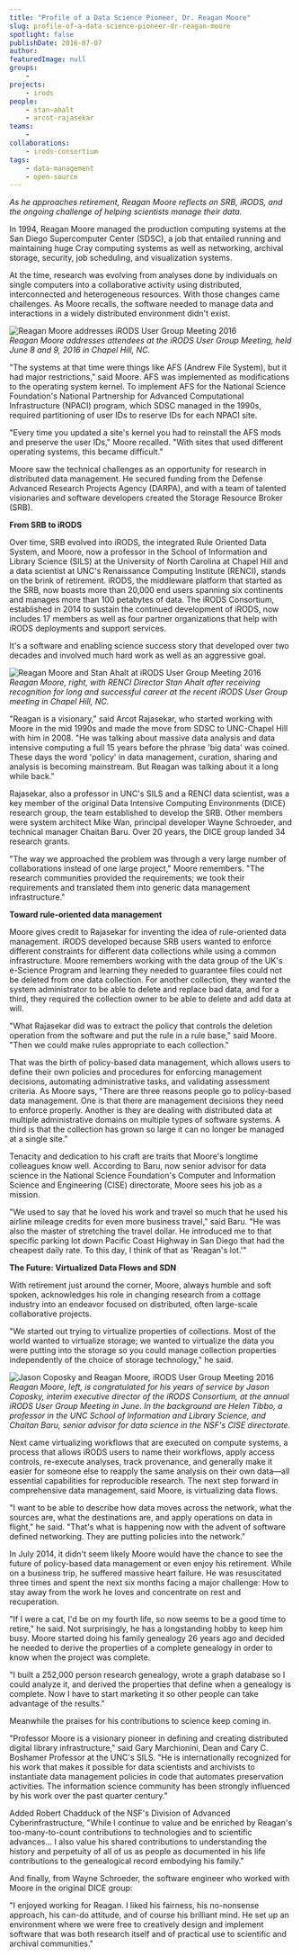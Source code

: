 ```yaml
---
title: "Profile of a Data Science Pioneer, Dr. Reagan Moore"
slug: profile-of-a-data-science-pioneer-dr-reagan-moore
spotlight: false
publishDate: 2016-07-07
author: 
featuredImage: null
groups:
    - 
projects:
    - irods
people:
    - stan-ahalt
    - arcot-rajasekar
teams: 
    - 
collaborations:
    - irods-consortium
tags:
    - data-management
    - open-source
---
```

_As he approaches retirement, Reagan Moore reflects on SRB, iRODS, and the ongoing challenge of helping scientists manage their data._

In 1994, Reagan Moore managed the production computing systems at the San Diego Supercomputer Center (SDSC), a job that entailed running and maintaining huge Cray computing systems as well as networking, archival storage, security, job scheduling, and visualization systems.

At the time, research was evolving from analyses done by individuals on single computers into a collaborative activity using distributed, interconnected and heterogeneous resources. With those changes came challenges. As Moore recalls, the software needed to manage data and interactions in a widely distributed environment didn't exist.

![Reagan Moore addresses iRODS User Group Meeting 2016](https://farm8.staticflickr.com/7369/27866207841_ffaf0b36cf_z.jpg)  
_Reagan Moore addresses attendees at the iRODS User Group Meeting, held June 8 and 9, 2016 in Chapel Hill, NC._

"The systems at that time were things like AFS (Andrew File System), but it had major restrictions," said Moore. AFS was implemented as modifications to the operating system kernel. To implement AFS for the National Science Foundation's National Partnership for Advanced Computational Infrastructure (NPACI) program, which SDSC managed in the 1990s, required partitioning of user IDs to reserve IDs for each NPACI site.

"Every time you updated a site's kernel you had to reinstall the AFS mods and preserve the user IDs," Moore recalled. "With sites that used different operating systems, this became difficult."

Moore saw the technical challenges as an opportunity for research in distributed data management. He secured funding from the Defense Advanced Research Projects Agency (DARPA), and with a team of talented visionaries and software developers created the Storage Resource Broker (SRB).

**From SRB to iRODS**

Over time, SRB evolved into iRODS, the integrated Rule Oriented Data System, and Moore, now a professor in the School of Information and Library Science (SILS) at the University of North Carolina at Chapel Hill and a data scientist at UNC's Renaissance Computing Institute (RENCI), stands on the brink of retirement. iRODS, the middleware platform that started as the SRB, now boasts more than 20,000 end users spanning six continents and manages more than 100 petabytes of data. The iRODS Consortium, established in 2014 to sustain the continued development of iRODS, now includes 17 members as well as four partner organizations that help with iRODS deployments and support services.

It's a software and enabling science success story that developed over two decades and involved much hard work as well as an aggressive goal.

![Reagan Moore and Stan Ahalt at iRODS User Group Meeting 2016](https://farm8.staticflickr.com/7313/27866206401_44bc60e1d1_z.jpg)  
_Reagan Moore, right, with RENCI Director Stan Ahalt after receiving recognition for long and successful career at the recent iRODS User Group meeting in Chapel Hill, NC._

"Reagan is a visionary," said Arcot Rajasekar, who started working with Moore in the mid 1990s and made the move from SDSC to UNC-Chapel Hill with him in 2008. "He was talking about massive data analysis and data intensive computing a full 15 years before the phrase 'big data' was coined. These days the word 'policy' in data management, curation, sharing and analysis is becoming mainstream. But Reagan was talking about it a long while back."

Rajasekar, also a professor in UNC's SILS and a RENCI data scientist, was a key member of the original Data Intensive Computing Environments (DICE) research group, the team established to develop the SRB. Other members were system architect Mike Wan, principal developer Wayne Schroeder, and technical manager Chaitan Baru. Over 20 years, the DICE group landed 34 research grants.

"The way we approached the problem was through a very large number of collaborations instead of one large project," Moore remembers. "The research communities provided the requirements; we took their requirements and translated them into generic data management infrastructure."

**Toward rule-oriented data management**

Moore gives credit to Rajasekar for inventing the idea of rule-oriented data management. iRODS developed because SRB users wanted to enforce different constraints for different data collections while using a common infrastructure. Moore remembers working with the data group of the UK's e-Science Program and learning they needed to guarantee files could not be deleted from one data collection. For another collection, they wanted the system administrator to be able to delete and replace bad data, and for a third, they required the collection owner to be able to delete and add data at will.

"What Rajasekar did was to extract the policy that controls the deletion operation from the software and put the rule in a rule base," said Moore. "Then we could make rules appropriate to each collection."

That was the birth of policy-based data management, which allows users to define their own policies and procedures for enforcing management decisions, automating administrative tasks, and validating assessment criteria. As Moore says, "There are three reasons people go to policy-based data management. One is that there are management decisions they need to enforce properly. Another is they are dealing with distributed data at multiple administrative domains on multiple types of software systems. A third is that the collection has grown so large it can no longer be managed at a single site."

Tenacity and dedication to his craft are traits that Moore's longtime colleagues know well. According to Baru, now senior advisor for data science in the National Science Foundation's Computer and Information Science and Engineering (CISE) directorate, Moore sees his job as a mission.

"We used to say that he loved his work and travel so much that he used his airline mileage credits for even more business travel," said Baru. "He was also the master of stretching the travel dollar. He introduced me to that specific parking lot down Pacific Coast Highway in San Diego that had the cheapest daily rate. To this day, I think of that as 'Reagan's lot.'"

**The Future: Virtualized Data Flows and SDN**

With retirement just around the corner, Moore, always humble and soft spoken, acknowledges his role in changing research from a cottage industry into an endeavor focused on distributed, often large-scale collaborative projects.

"We started out trying to virtualize properties of collections. Most of the world wanted to virtualize storage; we wanted to virtualize the data you were putting into the storage so you could manage collection properties independently of the choice of storage technology," he said.

![Jason Coposky and Reagan Moore, iRODS User Group Meeting 2016](https://farm8.staticflickr.com/7298/27943130245_c811abb49e_z.jpg)  
_Reagan Moore, left, is congratulated for his years of service by Jason Coposky, interim executive director of the iRODS Consortium, at the annual iRODS User Group Meeting in June. In the background are Helen Tibbo, a professor in the UNC School of Information and Library Science, and Chaitan Baru, senior advisor for data science in the NSF's CISE directorate._

Next came virtualizing workflows that are executed on compute systems, a process that allows iRODS users to name their workflows, apply access controls, re-execute analyses, track provenance, and generally make it easier for someone else to reapply the same analysis on their own data—all essential capabilities for reproducible research. The next step forward in comprehensive data management, said Moore, is virtualizing data flows.

"I want to be able to describe how data moves across the network, what the sources are, what the destinations are, and apply operations on data in flight," he said. "That's what is happening now with the advent of software defined networking. They are putting policies into the network."

In July 2014, it didn't seem likely Moore would have the chance to see the future of policy-based data management or even enjoy his retirement. While on a business trip, he suffered massive heart failure. He was resuscitated three times and spent the next six months facing a major challenge: How to stay away from the work he loves and concentrate on rest and recuperation.

"If I were a cat, I'd be on my fourth life, so now seems to be a good time to retire," he said. Not surprisingly, he has a longstanding hobby to keep him busy. Moore started doing his family genealogy 26 years ago and decided he needed to derive the properties of a complete genealogy in order to know when the project was complete.

"I built a 252,000 person research genealogy, wrote a graph database so I could analyze it, and derived the properties that define when a genealogy is complete. Now I have to start marketing it so other people can take advantage of the results."

Meanwhile the praises for his contributions to science keep coming in.

"Professor Moore is a visionary pioneer in defining and creating distributed digital library infrastructure," said Gary Marchionini, Dean and Cary C. Boshamer Professor at the UNC's SILS. "He is internationally recognized for his work that makes it possible for data scientists and archivists to instantiate data management policies in code that automates preservation activities. The information science community has been strongly influenced by his work over the past quarter century."

Added Robert Chadduck of the NSF's Division of Advanced Cyberinfrastructure, "While I continue to value and be enriched by Reagan's too-many-to-count contributions to technologies and to scientific advances... I also value his shared contributions to understanding the history and perpetuity of all of us as people as documented in his life contributions to the genealogical record embodying his family."

And finally, from Wayne Schroeder, the software engineer who worked with Moore in the original DICE group:

"I enjoyed working for Reagan. I liked his fairness, his no-nonsense approach, his can-do attitude, and of course his brilliant mind. He set up an environment where we were free to creatively design and implement software that was both research itself and of practical use to scientific and archival communities."
